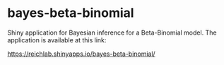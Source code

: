# bayes-beta-binomial
Shiny application for Bayesian inference for a Beta-Binomial model. The application is available at this link:

https://reichlab.shinyapps.io/bayes-beta-binomial/
